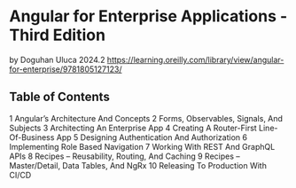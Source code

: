 # Angular for Enterprise Applications - Third Edition

by Doguhan Uluca 2024.2
<https://learning.oreilly.com/library/view/angular-for-enterprise/9781805127123/>

## Table of Contents

1 Angular’s Architecture And Concepts
2 Forms, Observables, Signals, And Subjects
3 Architecting An Enterprise App
4 Creating A Router-First Line-Of-Business App
5 Designing Authentication And Authorization
6 Implementing Role Based Navigation
7 Working With REST And GraphQL APIs
8 Recipes – Reusability, Routing, And Caching
9 Recipes – Master/Detail, Data Tables, And NgRx
10 Releasing To Production With CI/CD
